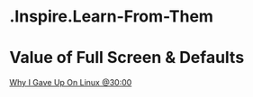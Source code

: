 # .Inspire.Learn-From-Them

# Value of Full Screen & Defaults
[Why I Gave Up On Linux @30:00](https://youtu.be/c4DFgvUE1zM?t=1800)
